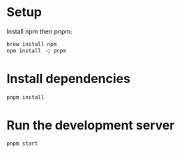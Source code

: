 # Setup

Install npm then pnpm:

```bash
brew install npm
npm install -g pnpm
```

# Install dependencies

```bash
pnpm install
```

# Run the development server

```bash
pnpm start
```
